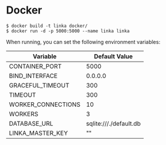 # Docker

```
$ docker build -t linka docker/
$ docker run -d -p 5000:5000 --name linka linka
```

When running, you can set the following environment variables:

| Variable           | Default Value               |
|--------------------|-----------------------------|
| CONTAINER_PORT     | 5000                        |
| BIND_INTERFACE     | 0.0.0.0                     |
| GRACEFUL_TIMEOUT   | 300                         |
| TIMEOUT            | 300                         |
| WORKER_CONNECTIONS | 10                          |
| WORKERS            | 3                           |
| DATABASE_URL       | sqlite:///./default.db      |
| LINKA_MASTER_KEY   | ""                          |
